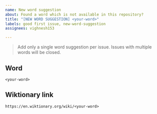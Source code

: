 ```yaml
---
name: New word suggestion
about: Found a word which is not available in this repository?
title: "[NEW WORD SUGGESTION] <your-word>"
labels: good first issue, new-word-suggestion
assignees: vighnesh153

---
```


> Add only a single word suggestion per issue. Issues with multiple words will be closed.

## Word
`<your-word>`

## Wiktionary link
`https://en.wiktionary.org/wiki/<your-word>`
